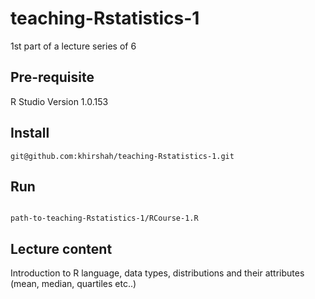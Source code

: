 # teaching-Rstatistics-1

1st part of a lecture series of 6

## Pre-requisite
R Studio Version 1.0.153

## Install 
```
git@github.com:khirshah/teaching-Rstatistics-1.git

```     

## Run
```

path-to-teaching-Rstatistics-1/RCourse-1.R

```
## Lecture content
Introduction to R language, data types, distributions and their attributes (mean, median, quartiles etc..)
